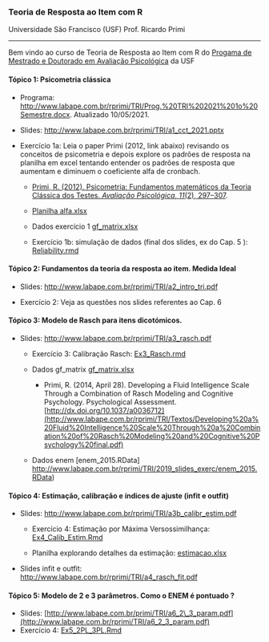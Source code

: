 ### Teoria de Resposta ao Item com R

Universidade São Francisco (USF) Prof. Ricardo Primi

------------------------------------------------------------------------

Bem vindo ao curso de Teoria de Resposta ao Item com R do [Progama de Mestrado e Doutorado em Avaliação Psicológica](https://www.usf.edu.br/ppg/) da USF

#### Tópico 1: Psicometria clássica

-   Programa: <http://www.labape.com.br/rprimi/TRI/Prog.%20TRI%202021%201o%20Semestre.docx>. Atualizado 10/05/2021.

-   Slides: <http://www.labape.com.br/rprimi/TRI/a1_cct_2021.pptx>

-   Exercício 1a: Leia o paper Primi (2012, link abaixo) revisando os conceitos de psicometria e depois explore os padrões de resposta na planilha em excel tentando entender os padrões de resposta que aumentam e diminuem o coeficiente alfa de cronbach.

    -   [Primi, R. (2012). Psicometria: Fundamentos matemáticos da Teoria Clássica dos Testes. *Avaliação Psicológica*, *11*(2), 297–307](http://pepsic.bvsalud.org/pdf/avp/v11n2/v11n2a15.pdf).

    -   [Planilha alfa.xlsx](http://www.labape.com.br/rprimi/TRI/2017_exercicios/alfa.xlsx)

    -   Dados exercício 1 [gf_matrix.xlsx](http://www.labape.com.br/rprimi/TRI/2017_exercicios/gf_matrix.xlsx)

    -   Exercício 1b: simulação de dados (final dos slides, ex do Cap. 5 ): [Reliability.rmd](https://github.com/rprimi/tri/blob/main/aulas_exercicios/Ex_TCT_Reliability.Rmd)

#### Tópico 2: Fundamentos da teoria da resposta ao item. Medida Ideal

-   Slides: <http://www.labape.com.br/rprimi/TRI/a2_intro_tri.pdf>

-   Exercício 2: Veja as questões nos slides referentes ao Cap. 6

#### Tópico 3: Modelo de Rasch para itens dicotómicos.

-   Slides: <http://www.labape.com.br/rprimi/TRI/a3_rasch.pdf>

    -   Exercício 3: Calibração Rasch: [Ex3_Rasch.rmd](https://github.com/rprimi/tri/blob/main/aulas_exercicios/Ex3_Rasch.rmd)

    -   Dados gf_matrix [gf_matrix.xlsx](http://www.labape.com.br/rprimi/TRI/2017_exercicios/gf_matrix.xlsx)

        -   Primi, R. (2014, April 28). Developing a Fluid Intelligence Scale Through a Combination of Rasch Modeling and Cognitive Psychology. Psychological Assessment. [http://dx.doi.org/10.1037/a0036712](http://www.labape.com.br/rprimi/TRI/Textos/Developing%20a%20Fluid%20Intelligence%20Scale%20Through%20a%20Combination%20of%20Rasch%20Modeling%20and%20Cognitive%20Psychology%20final.pdf)

    -   Dados enem [enem_2015.RData] <http://www.labape.com.br/rprimi/TRI/2019_slides_exerc/enem_2015.RData>)

#### Tópico 4: Estimação, calibração e índices de ajuste (infit e outfit)

-   Slides: <http://www.labape.com.br/rprimi/TRI/a3b_calibr_estim.pdf>

    -   Exercício 4: Estimação por Máxima Versossimilhança: [Ex4_Calib_Estim.Rmd](https://github.com/rprimi/tri/blob/main/aulas_exercicios/Ex4_Calib_Estim.Rmd)

    -   Planilha explorando detalhes da estimação: [estimacao.xlsx](http://www.labape.com.br/rprimi/TRI/2017_exercicios/estimacao.xlsx)

-   Slides infit e outfit: <http://www.labape.com.br/rprimi/TRI/a4_rasch_fit.pdf>

#### Tópico 5: Modelo de 2 e 3 parâmetros. Como o ENEM é pontuado ?

-   Slides: [http://www.labape.com.br/primi/TRI/a6_2\_3_param.pdf](http://www.labape.com.br/rprimi/TRI/a6_2_3_param.pdf)
-   Exercício 4: [Ex5_2PL_3PL.Rmd](https://github.com/rprimi/tri/blob/main/aulas_exercicios/Ex5_2PL_3PL.Rmd)
